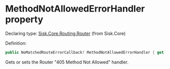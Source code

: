 <!--

Copyrights 2023 Sisk Framework - CypherPotato
Published under MIT license

!!! DO NOT EDIT THIS FILE !!!
This file was generated by a tool in the Sisk package. To edit the information in this documentation,
edit the XML documentation present in the Sisk source code.

-->


# MethodNotAllowedErrorHandler property

Declaring type: [Sisk.Core.Routing.Router](/read?q=/contents/spec/Sisk.Core.Routing.Router.md) (from Sisk.Core)


Definition:

```cs
public NoMatchedRouteErrorCallback? MethodNotAllowedErrorHandler { get; set; }
```

Gets or sets the Router "405 Method Not Allowed" handler.

